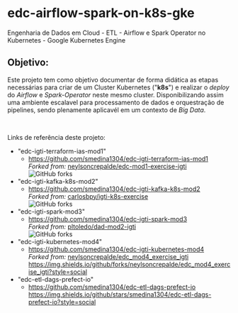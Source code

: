 # edc-airflow-spark-on-k8s-gke
Engenharia de Dados em Cloud - ETL - Airflow e Spark Operator no Kubernetes - Google Kubernetes Engine
## Objetivo:
Este projeto tem como objetivo documentar de forma didática as etapas necessárias para criar de um Cluster Kubernetes ("**k8s**") e realizar o *deploy* do *Airflow* e *Spark-Operator* neste mesmo cluster. Disponibilizando assim uma ambiente escalavel para processamento de dados e orquestração de pipelines, sendo plenamente aplicavél em um contexto de *Big Data*. 

<br>

Links de referência deste projeto:
- "edc-igti-terraform-ias-mod1"
    - https://github.com/smedina1304/edc-igti-terraform-ias-mod1
        <br>
        *Forked from:* [neylsoncrepalde/edc-mod1-exercise-igti](https://github.com/neylsoncrepalde/edc-mod1-exercise-igti)<br>
        ![GitHub forks](https://img.shields.io/github/forks/neylsoncrepalde/edc-mod1-exercise-igti?style=social)
        <br>
- "edc-igti-kafka-k8s-mod2"
    - https://github.com/smedina1304/edc-igti-kafka-k8s-mod2
        <br>
        *Forked from:* [carlosbpy/igti-k8s-exercise](https://github.com/carlosbpy/igti-k8s-exercise)<br>
        ![GitHub forks](https://img.shields.io/github/forks/carlosbpy/igti-k8s-exercise?style=social)
        <br>
- "edc-igti-spark-mod3"
    - https://github.com/smedina1304/edc-igti-spark-mod3
        <br>
        *Forked from:* [pltoledo/dad-mod2-igti](https://github.com/pltoledo/dad-mod2-igti)<br>
        ![GitHub forks](https://img.shields.io/github/forks/pltoledo/dad-mod2-igti?style=social)
        <br>
- "edc-igti-kubernetes-mod4"
    - https://github.com/smedina1304/edc-igti-kubernetes-mod4
        <br>
        *Forked from:* [neylsoncrepalde/edc_mod4_exercise_igti](https://github.com/neylsoncrepalde/edc_mod4_exercise_igti)<br>
        https://img.shields.io/github/forks/neylsoncrepalde/edc_mod4_exercise_igti?style=social
        <br>
- "edc-etl-dags-prefect-io"
    - https://github.com/smedina1304/edc-etl-dags-prefect-io
        <br>
        https://img.shields.io/github/stars/smedina1304/edc-etl-dags-prefect-io?style=social
<br>